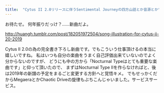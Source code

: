 ```yaml
---
title:  "Cytus II 2.0リリースに伴うSentimental Journeyの四方山話とか音源とか"
---
```

お待たせ。 
何年振りだっけ？……新曲だよ。

<div class="tumblr-post" data-did="5a99492219ae014cd8b16784f19807630d868e25" data-href="https://embed.tumblr.com/embed/post/OStoGurwVuZQmdqNwhpLQw/182051972504">
<a href="http://huangh.tumblr.com/post/182051972504/song-illustration-for-cytus-ii-20-2019">http://huangh.tumblr.com/post/182051972504/song-illustration-for-cytus-ii-20-2019</a></div>
<script async="" src="https://assets.tumblr.com/post.js"></script>

Cytus II 2.0の為の完全書き下ろし新曲です。でもこういう仕事頂けるの本当に嬉しいですね。 
私はいつも自分の楽曲をうまく自己評価出来ていないのでよく分からないのですが、 
どうにも中の方から「Nocturnal Typeはとても重要な楽曲です」と仰って頂いたので、 
まずはNocturnal Type IIを作らなければと、後は2019年の新譜の予定をまるごと変更する方針へと覚悟キメ。 
でもせっかくだからMegaeraとかChaotic Driveの旋律もぶちこんじゃいました。サービスサービス。

